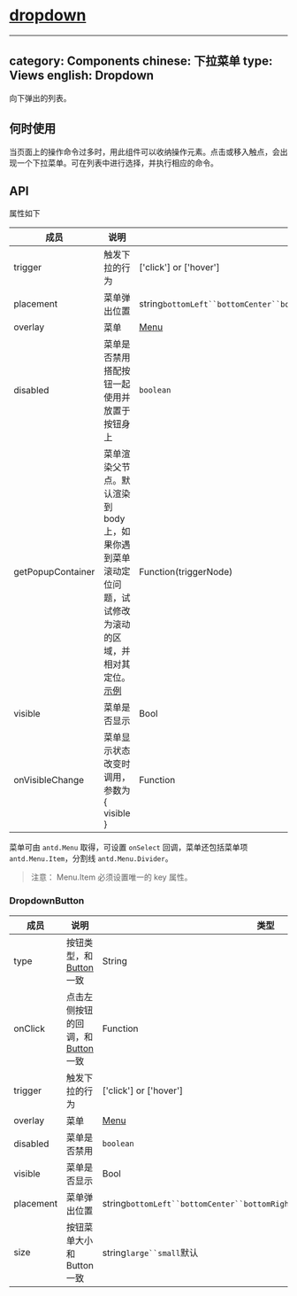 # [dropdown](http://naotu.baidu.com/file/ea86052eb4973fbcbcba342ede08908d?token=0a0ecbb7fa3140a1)

---
category: Components
chinese: 下拉菜单
type: Views
english: Dropdown
---

向下弹出的列表。

## 何时使用

当页面上的操作命令过多时，用此组件可以收纳操作元素。点击或移入触点，会出现一个下拉菜单。可在列表中进行选择，并执行相应的命令。

## API

属性如下

| 成员        | 说明             | 类型               | 默认值       |
|-------------|------------------|--------------------|--------------|
| trigger     | 触发下拉的行为   | ['click'] or ['hover'] | ['hover']        |
| placement     | 菜单弹出位置   | string`bottomLeft``bottomCenter``bottomRight``topLeft``topCenter``topRight` | `bottomLeft`        |
| overlay     | 菜单         | [Menu](/components/menu) | -     |
| disabled     | 菜单是否禁用搭配按钮一起使用并放置于按钮身上         | `boolean` | false    |
| getPopupContainer | 菜单渲染父节点。默认渲染到 body 上，如果你遇到菜单滚动定位问题，试试修改为滚动的区域，并相对其定位。[示例](http://codepen.io/anon/pen/xVBOVQ?editors=001) | Function(triggerNode) | () => document.body |
| visible     | 菜单是否显示 | Bool   | 无           |
| onVisibleChange  | 菜单显示状态改变时调用，参数为 { visible } | Function | - |

菜单可由 `antd.Menu` 取得，可设置 `onSelect` 回调，菜单还包括菜单项 `antd.Menu.Item`，分割线 `antd.Menu.Divider`。

> 注意： Menu.Item 必须设置唯一的 key 属性。

### DropdownButton

| 成员        | 说明             | 类型               | 默认值       |
|-------------|------------------|--------------------|--------------|
| type        | 按钮类型，和 [Button](/components/button/) 一致 | String | - |
| onClick     | 点击左侧按钮的回调，和 [Button](/components/button/) 一致 | Function   | - |
| trigger     | 触发下拉的行为   | ['click'] or ['hover'] | ['hover']        |
| overlay     | 菜单         | [Menu](/components/menu/) | -     |
| disabled     | 菜单是否禁用         | `boolean` | false    |
| visible     | 菜单是否显示 | Bool   | 无           |
| placement     | 菜单弹出位置   | string`bottomLeft``bottomCenter``bottomRight``topLeft``topCenter``topRight` | `bottomLeft`        |
| size     | 按钮菜单大小和Button一致 | string`large``small`默认   | 默认           |
